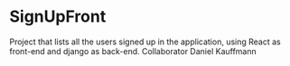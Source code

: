 # SignUpFront
Project that lists all the users signed up in the application, using React as front-end and django as back-end. Collaborator Daniel Kauffmann 
